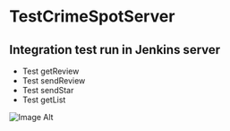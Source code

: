 TestCrimeSpotServer
======================
Integration test run in Jenkins server
---------------------------------------
- Test getReview
- Test sendReview
- Test sendStar
- Test getList

![Image Alt](https://github.com/skyw932/CrimeSpot/raw/dev/demo/jenkins1.png)